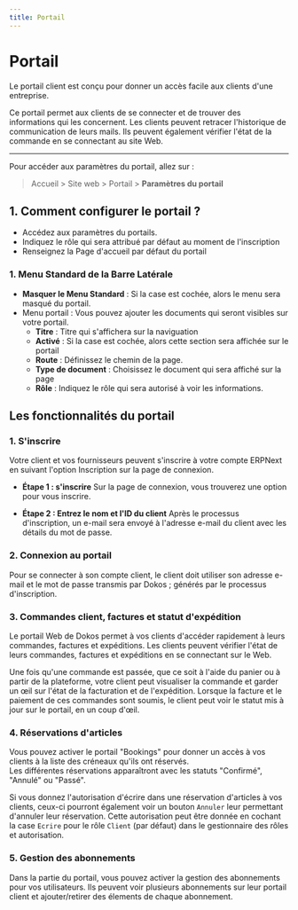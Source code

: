 ```yaml
---
title: Portail
---
```


# Portail

Le portail client est conçu pour donner un accès facile aux clients d'une entreprise.

Ce portail permet aux clients de se connecter et de trouver des informations qui les concernent. Les clients peuvent retracer l'historique de communication de leurs mails. Ils peuvent également vérifier l'état de la commande en se connectant au site Web.

---

Pour accéder aux paramètres du portail, allez sur :

> Accueil > Site web > Portail > **Paramètres du portail**

## 1. Comment configurer le portail ?

- Accédez aux paramètres du portails.
- Indiquez le rôle qui sera attribué par défaut au moment de l'inscription
- Renseignez la Page d'accueil par défaut du portail

### 1. Menu Standard de la Barre Latérale

- **Masquer le Menu Standard** :  Si la case est cochée, alors le menu sera masqué du portail.
- Menu portail : Vous pouvez ajouter les documents qui seront visibles sur votre portail.
	- **Titre** : Titre qui s'affichera sur la naviguation
  - **Activé** : Si la case est cochée, alors cette section sera affichée sur le portail
  - **Route** : Définissez le chemin de la page.
  - **Type de document** : Choisissez le document qui sera affiché sur la page
  - **Rôle** : Indiquez le rôle qui sera autorisé à voir les informations.

## Les fonctionnalités du portail

### 1. S'inscrire

Votre client et vos fournisseurs peuvent s'inscrire à votre compte ERPNext en suivant l'option Inscription sur la page de connexion.

- **Étape 1 : s'inscrire** 
Sur la page de connexion, vous trouverez une option pour vous inscrire.

- **Étape 2 : Entrez le nom et l'ID du client**
Après le processus d'inscription, un e-mail sera envoyé à l'adresse e-mail du client avec les détails du mot de passe.


### 2. Connexion au portail

Pour se connecter à son compte client, le client doit utiliser son adresse e-mail et le mot de passe transmis par Dokos ; générés par le processus d'inscription.


### 3. Commandes client, factures et statut d'expédition

Le portail Web de Dokos permet à vos clients d'accéder rapidement à leurs commandes, factures et expéditions. Les clients peuvent vérifier l'état de leurs commandes, factures et expéditions en se connectant sur le Web.

Une fois qu'une commande est passée, que ce soit à l'aide du panier ou à partir de la plateforme, votre client peut visualiser la commande et garder un œil sur l'état de la facturation et de l'expédition. Lorsque la facture et le paiement de ces commandes sont soumis, le client peut voir le statut mis à jour sur le portail, en un coup d'œil.


### 4. Réservations d'articles

Vous pouvez activer le portail "Bookings" pour donner un accès à vos clients à la liste des créneaux qu'ils ont réservés.  
Les différentes réservations apparaîtront avec les statuts "Confirmé", "Annulé" ou "Passé".

Si vous donnez l'autorisation d'écrire dans une réservation d'articles à vos clients, ceux-ci pourront également voir un bouton `Annuler` leur permettant d'annuler leur réservation.
Cette autorisation peut être donnée en cochant la case `Ecrire` pour le rôle `Client` (par défaut) dans le gestionnaire des rôles et autorisation.

### 5. Gestion des abonnements

Dans la partie du portail, vous pouvez activer la gestion des abonnements pour vos utilisateurs. Ils peuvent voir plusieurs abonnements sur leur portail client et ajouter/retirer des élements de chaque abonnement.
